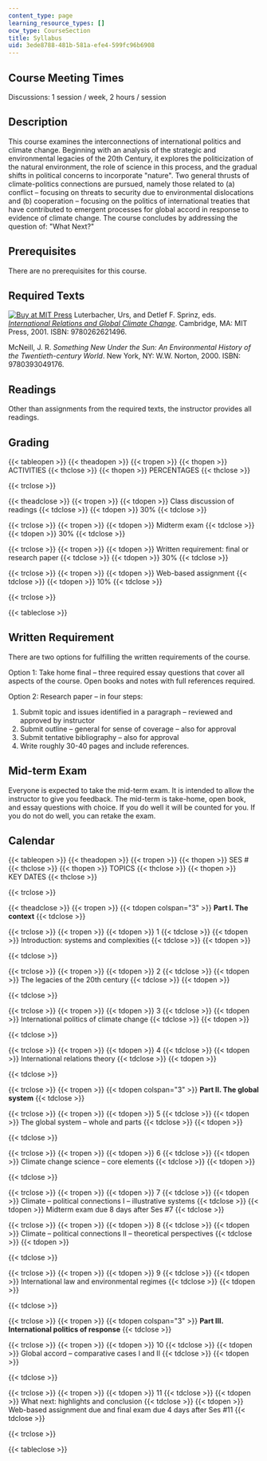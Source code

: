 ```yaml
---
content_type: page
learning_resource_types: []
ocw_type: CourseSection
title: Syllabus
uid: 3ede8788-481b-581a-efe4-599fc96b6908
---
```


Course Meeting Times
--------------------

Discussions: 1 session / week, 2 hours / session

Description
-----------

This course examines the interconnections of international politics and climate change. Beginning with an analysis of the strategic and environmental legacies of the 20th Century, it explores the politicization of the natural environment, the role of science in this process, and the gradual shifts in political concerns to incorporate "nature". Two general thrusts of climate-politics connections are pursued, namely those related to (a) conflict – focusing on threats to security due to environmental dislocations and (b) cooperation – focusing on the politics of international treaties that have contributed to emergent processes for global accord in response to evidence of climate change. The course concludes by addressing the question of: "What Next?"

Prerequisites
-------------

There are no prerequisites for this course.

Required Texts
--------------

[![Buy at MIT Press](/images/mp_logo.gif)](https://mitpress.mit.edu/9780262621496) Luterbacher, Urs, and Detlef F. Sprinz, eds. [_International Relations and Global Climate Change_](https://mitpress.mit.edu/9780262621496). Cambridge, MA: MIT Press, 2001. ISBN: 9780262621496.

McNeill, J. R. _Something New Under the Sun: An Environmental History of the Twentieth-century World_. New York, NY: W.W. Norton, 2000. ISBN: 9780393049176.

Readings
--------

Other than assignments from the required texts, the instructor provides all readings.

Grading
-------

{{< tableopen >}}
{{< theadopen >}}
{{< tropen >}}
{{< thopen >}}
ACTIVITIES
{{< thclose >}}
{{< thopen >}}
PERCENTAGES
{{< thclose >}}

{{< trclose >}}

{{< theadclose >}}
{{< tropen >}}
{{< tdopen >}}
Class discussion of readings
{{< tdclose >}}
{{< tdopen >}}
30%
{{< tdclose >}}

{{< trclose >}}
{{< tropen >}}
{{< tdopen >}}
Midterm exam
{{< tdclose >}}
{{< tdopen >}}
30%
{{< tdclose >}}

{{< trclose >}}
{{< tropen >}}
{{< tdopen >}}
Written requirement: final or research paper
{{< tdclose >}}
{{< tdopen >}}
30%
{{< tdclose >}}

{{< trclose >}}
{{< tropen >}}
{{< tdopen >}}
Web-based assignment
{{< tdclose >}}
{{< tdopen >}}
10%
{{< tdclose >}}

{{< trclose >}}

{{< tableclose >}}

Written Requirement
-------------------

There are two options for fulfilling the written requirements of the course.

Option 1: Take home final – three required essay questions that cover all aspects of the course. Open books and notes with full references required.

Option 2: Research paper – in four steps:

1.  Submit topic and issues identified in a paragraph – reviewed and approved by instructor
2.  Submit outline – general for sense of coverage – also for approval
3.  Submit tentative bibliography – also for approval
4.  Write roughly 30-40 pages and include references.

Mid-term Exam
-------------

Everyone is expected to take the mid-term exam. It is intended to allow the instructor to give you feedback. The mid-term is take-home, open book, and essay questions with choice. If you do well it will be counted for you. If you do not do well, you can retake the exam.

Calendar
--------

{{< tableopen >}}
{{< theadopen >}}
{{< tropen >}}
{{< thopen >}}
SES #
{{< thclose >}}
{{< thopen >}}
TOPICS
{{< thclose >}}
{{< thopen >}}
KEY DATES
{{< thclose >}}

{{< trclose >}}

{{< theadclose >}}
{{< tropen >}}
{{< tdopen colspan="3" >}}
**Part I. The context**
{{< tdclose >}}

{{< trclose >}}
{{< tropen >}}
{{< tdopen >}}
1
{{< tdclose >}}
{{< tdopen >}}
Introduction: systems and complexities
{{< tdclose >}}
{{< tdopen >}}
  

{{< tdclose >}}

{{< trclose >}}
{{< tropen >}}
{{< tdopen >}}
2
{{< tdclose >}}
{{< tdopen >}}
The legacies of the 20th century
{{< tdclose >}}
{{< tdopen >}}
  

{{< tdclose >}}

{{< trclose >}}
{{< tropen >}}
{{< tdopen >}}
3
{{< tdclose >}}
{{< tdopen >}}
International politics of climate change
{{< tdclose >}}
{{< tdopen >}}
  

{{< tdclose >}}

{{< trclose >}}
{{< tropen >}}
{{< tdopen >}}
4
{{< tdclose >}}
{{< tdopen >}}
International relations theory
{{< tdclose >}}
{{< tdopen >}}
  

{{< tdclose >}}

{{< trclose >}}
{{< tropen >}}
{{< tdopen colspan="3" >}}
**Part II. The global system**
{{< tdclose >}}

{{< trclose >}}
{{< tropen >}}
{{< tdopen >}}
5
{{< tdclose >}}
{{< tdopen >}}
The global system – whole and parts
{{< tdclose >}}
{{< tdopen >}}
  

{{< tdclose >}}

{{< trclose >}}
{{< tropen >}}
{{< tdopen >}}
6
{{< tdclose >}}
{{< tdopen >}}
Climate change science – core elements
{{< tdclose >}}
{{< tdopen >}}
  

{{< tdclose >}}

{{< trclose >}}
{{< tropen >}}
{{< tdopen >}}
7
{{< tdclose >}}
{{< tdopen >}}
Climate – political connections I – illustrative systems
{{< tdclose >}}
{{< tdopen >}}
Midterm exam due 8 days after Ses #7
{{< tdclose >}}

{{< trclose >}}
{{< tropen >}}
{{< tdopen >}}
8
{{< tdclose >}}
{{< tdopen >}}
Climate – political connections II – theoretical perspectives
{{< tdclose >}}
{{< tdopen >}}
  

{{< tdclose >}}

{{< trclose >}}
{{< tropen >}}
{{< tdopen >}}
9
{{< tdclose >}}
{{< tdopen >}}
International law and environmental regimes
{{< tdclose >}}
{{< tdopen >}}
  

{{< tdclose >}}

{{< trclose >}}
{{< tropen >}}
{{< tdopen colspan="3" >}}
**Part III. International politics of response**
{{< tdclose >}}

{{< trclose >}}
{{< tropen >}}
{{< tdopen >}}
10
{{< tdclose >}}
{{< tdopen >}}
Global accord – comparative cases I and II
{{< tdclose >}}
{{< tdopen >}}
  

{{< tdclose >}}

{{< trclose >}}
{{< tropen >}}
{{< tdopen >}}
11
{{< tdclose >}}
{{< tdopen >}}
What next: highlights and conclusion
{{< tdclose >}}
{{< tdopen >}}
Web-based assignment due and final exam due 4 days after Ses #11
{{< tdclose >}}

{{< trclose >}}

{{< tableclose >}}